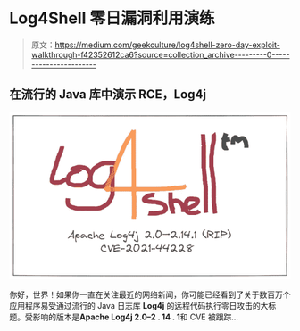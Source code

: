 # Log4Shell 零日漏洞利用演练

> 原文：<https://medium.com/geekculture/log4shell-zero-day-exploit-walkthrough-f42352612ca6?source=collection_archive---------0----------------------->

## 在流行的 Java 库中演示 RCE，Log4j

![](img/1145539eca08c929070802f40f3ffe91.png)

你好，世界！如果你一直在关注最近的网络新闻，你可能已经看到了关于数百万个应用程序易受通过流行的 Java 日志库 **Log4j** 的远程代码执行零日攻击的大标题。受影响的版本是**Apache Log4j 2.0–2 . 14 . 1**和 CVE 被跟踪…